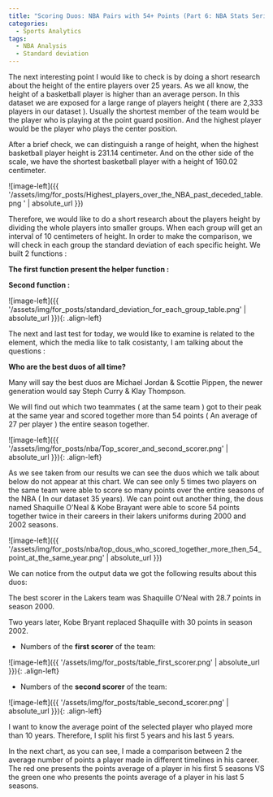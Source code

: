 ```yaml
---
title: "Scoring Duos: NBA Pairs with 54+ Points (Part 6: NBA Stats Series)"
categories:
  - Sports Analytics
tags:
  - NBA Analysis
  - Standard deviation
---
```


The next interesting point I would like to check is by doing a short research about the height of the entire players over 25 years. As we all know, the height of a basketball player is higher than an average person. In this dataset we are exposed for a large range of players height ( there are 2,333 players in our dataset ). 
Usually the  shortest member of the team would be the player who is playing at the point guard position. And the highest player would be the player who plays the center position.

After a brief check, we can distinguish a range of height, when the highest basketball player height is 231.14 centimeter. And on the other side of the scale, we have the shortest basketball player with a height of 160.02 centimeter.

![image-left]({{ '/assets/img/for_posts/Highest_players_over_the_NBA_past_deceded_table.png
' | absolute_url }})

Therefore, we would like to do a short research about the players height by dividing the whole players into smaller groups. When each group will get an interval of 10 centimeters of height. 
In order to make the comparison, we will check in each group the standard deviation of each specific height.
We built 2 functions :


**The first function present the helper function :**
<script src="https://gist.github.com/AnalyticsForPleasure/7bb7fe58542c6a6de866fb5245f147ce.js"></script>



**Second function :**

<script src="https://gist.github.com/AnalyticsForPleasure/8fcbfc97689b73aab7034775b8224800.js"></script>



![image-left]({{ '/assets/img/for_posts/standard_deviation_for_each_group_table.png' | absolute_url }}){: .align-left} 


The next and last test for today,  we would like to examine is related to the element, which the media like to talk cosistanty,  I am talking about the questions : 

**Who are the best duos of all time?**

Many will say the best duos are Michael Jordan & Scottie Pippen, the newer generation would say Steph Curry & Klay Thompson. 

We will find out which two teammates ( at the same team )   got to their peak  at the same year and scored together more than 54 points ( An average of 27 per player ) the entire season together.


<script src="https://gist.github.com/AnalyticsForPleasure/259580c81e02c6f7232da98361289d2b.js"></script>



![image-left]({{ '/assets/img/for_posts/nba/Top_scorer_and_second_scorer.png' | absolute_url }}){: .align-left} 


As we see taken from our results we can see the duos which we talk about below do not appear at this chart.  We can see only 5 times two players on the same team were able to score so many points over the entire seasons of the NBA ( In our dataset 35 years).
We can point out another thing,  the dous named Shaquille O’Neal & Kobe Brayant were  able to score 54 points together twice in their careers in their lakers uniforms during 2000 and 2002 seasons. 

<script src="https://gist.github.com/AnalyticsForPleasure/742cf9da09c201fce73ec6208e95baa7.js"></script>



![image-left]({{ '/assets/img/for_posts/nba/top_dous_who_scored_together_more_then_54_point_at_the_same_year.png' | absolute_url }})




We can notice from the output data we got the following results about this duos:

The best scorer in the Lakers team was Shaquille O’Neal with 28.7 points in season 2000.

Two years later, Kobe Bryant replaced Shaquille  with 30 points in season 2002.

* Numbers of the **first scorer** of the team:

![image-left]({{ '/assets/img/for_posts/table_first_scorer.png' | absolute_url }}){: .align-left} 

* Numbers of the **second scorer** of the team:

![image-left]({{ '/assets/img/for_posts/table_second_scorer.png' | absolute_url }}){: .align-left}


I want to know the average point of the selected player who played more than 10 years. 
Therefore, I split his first 5 years and his last 5 years. 

In the next chart, as you can see, I made a comparison between 2 the average number of points a player made in different timelines in his career. The red one presents the points average of a  player  in his first 5 seasons VS the green one who presents the points average of a  player  in his last 5 seasons.
